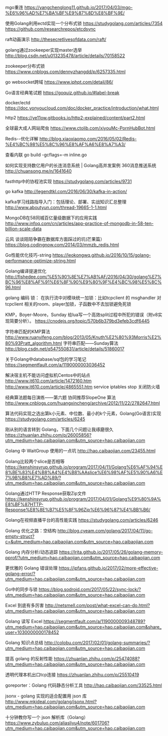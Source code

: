 mgo重连
https://yangchenglong11.github.io/2017/04/03/mgo-%E6%96%AD%E7%BA%BF%E9%87%8D%E8%BF%9E/

使用Golang利用ectd实现一个分布式锁
https://studygolang.com/articles/7354
https://github.com/researchrepos/etcdsync

raft动画演示
http://thesecretlivesofdata.com/raft/

golang通过zookeeper实现master选举
http://blog.csdn.net/u013235478/article/details/70158522

zookeeper分布式锁
https://www.cnblogs.com/dennyzhangdd/p/6257335.html

go websocket跨域
https://www.iphpt.com/detail/86/

Go语言经典笔试题
https://goquiz.github.io/#label-break

docker/ectd
https://doc.yonyoucloud.com/doc/docker_practice/introduction/what.html

http2
https://ye11ow.gitbooks.io/http2-explained/content/part2.html

全球最大成人网站爬虫
https://www.ctolib.com/xiyouMc-PornHubBot.html

Redis--优化详解
http://blog.xiaoxiaomo.com/2016/05/02/Redis-%E4%BC%98%E5%8C%96%E8%AF%A6%E8%A7%A3/

查看内联
go build -gcflags=-m inline.go 

如何实现支持数亿用户的长连消息系统 | Golang高并发案例 360消息推送系统
http://chuansong.me/n/1641640

fasthttp中的协程池实现
https://studygolang.com/articles/9731

go kafka
http://legendtkl.com/2016/06/30/kafka-in-action/

kafka学习线路指导入门：包括理论、部署、实战知识汇总整理
http://www.aboutyun.com/thread-19665-1-1.html

MongoDB在58同城百亿量级数据下的应用实践
http://www.infoq.com/cn/articles/app-practice-of-mongodb-in-58-ten-billion-scale-data

云风 谈谈陌陌争霸在数据库方面踩过的坑(芒果篇）
https://blog.codingnow.com/2014/03/mmzb_redis.html

Go性能优化技巧-string
https://leokongwq.github.io/2016/10/15/golang-performance-optimize-string.html

Golang编译提速优化
http://fishedee.com/%E5%90%8E%E7%AB%AF/2016/04/30/golang%E7%BC%96%E8%AF%91%E6%8F%90%E9%80%9F%E4%BC%98%E5%8C%96.html

golang 编码
锁：
在执行流中对模块统一加锁：比如tcpclient 的 msghandler 对 tcpclient 相关的room、player加锁，子函数中不去加锁避免死锁

KMP，Boyer-Moore，Sunday
给lua写一个高效split过程中所犯的错误（附v8实现简要分析）。
https://cnodejs.org/topic/570b6b379bd3efeb3cdf6445

字符串匹配的KMP算法
http://www.ruanyifeng.com/blog/2013/05/Knuth%E2%80%93Morris%E2%80%93Pratt_algorithm.html
字符串匹配——Sunday算法
http://blog.csdn.net/q547550831/article/details/51860017

关于Golang中database/sql包的学习笔记
	https://segmentfault.com/a/1190000003036452

解决宿主机不能访问虚拟机Centos中的站点
	http://www.it610.com/article/1472160.htm
	http://www.it610.com/article/4865551.htm
	service iptables stop 关闭防火墙

经典算法题每日演练——第六题 协同推荐SlopeOne 算法
http://www.cnblogs.com/huangxincheng/archive/2012/11/22/2782647.html

算法代码实现之选出第k小元素、中位数、最小的k个元素，Golang(Go语言)实现
	https://studygolang.com/articles/6245

刚从别的语言转到 Golang，下面几个问题让我琢磨很久
	https://zhuanlan.zhihu.com/p/26005856?utm_medium=hao.caibaojian.com&utm_source=hao.caibaojian.com

Golang 中 WaitGroup 使用的一点坑
	http://hao.caibaojian.com/23455.html

Golang比较两个slice是否相等
	https://kenshinsyrup.github.io/program/2017/04/11/Golang%E6%AF%94%E8%BE%83%E4%B8%A4%E4%B8%AAslice%E6%98%AF%E5%90%A6%E7%9B%B8%E7%AD%89/?utm_medium=hao.caibaojian.com&utm_source=hao.caibaojian.com

Golang通过HTTP Response获取Zip文件
	https://kenshinsyrup.github.io/program/2017/04/01/Golang%E9%80%9A%E8%BF%87HTTP-Response%E8%8E%B7%E5%8F%96Zip%E6%96%87%E4%BB%B6/

Golang在视频直播平台的高性能实践
	https://studygolang.com/articles/6246

Golang 优化之路：空结构
	http://blog.cyeam.com/golang/2017/04/11/go-empty-struct?c=&utm_medium=hao.caibaojian.com&utm_source=hao.caibaojian.com

Golang 内存分析/动态追踪
	https://lrita.github.io/2017/05/26/golang-memory-pprof/?utm_medium=hao.caibaojian.com&utm_source=hao.caibaojian.com

更优雅的 Golang 错误处理
	https://ipfans.github.io/2017/02/more-effective-golang-error/?utm_medium=hao.caibaojian.com&utm_source=hao.caibaojian.com

Go中的同步与锁
	https://blog.sodroid.com/2017/05/22/sync-lock/?utm_medium=hao.caibaojian.com&utm_source=hao.caibaojian.com

Excel 到底有多厉害
	http://netsmell.com/post/what-excel-can-do.html?utm_medium=hao.caibaojian.com&utm_source=hao.caibaojian.com

Golang 读写 Excel
	https://segmentfault.com/a/1190000009348789?utm_medium=hao.caibaojian.com&utm_source=hao.caibaojian.com&share_user=1030000000178452

Golang 知识点总结
	http://colobu.com/2017/02/01/golang-summaries/?utm_medium=hao.caibaojian.com&utm_source=hao.caibaojian.com

提高 golang 的反射性能
	https://zhuanlan.zhihu.com/p/25474088?utm_medium=hao.caibaojian.com&utm_source=hao.caibaojian.com

透明代理本机出口tcp连接
	https://zhuanlan.zhihu.com/p/25510419
	
goreporter：Golang 代码静态分析工具
	http://hao.caibaojian.com/33525.html

jsonx - golang 实现的适合配置用 json 库
	http://www.mkideal.com/golang/jsonx.html?utm_medium=hao.caibaojian.com&utm_source=hao.caibaojian.com

十分钟教你写一个 json 解析库（Golang）
	https://www.zybuluo.com/aliasliyu4/note/601706?utm_medium=hao.caibaojian.com&utm_source=hao.caibaojian.com

